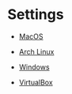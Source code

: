 # Settings

* [MacOS](macos.md)
* [Arch Linux](arch.md)
* [Windows](windows.md)

* [VirtualBox](virtualbox.md)
